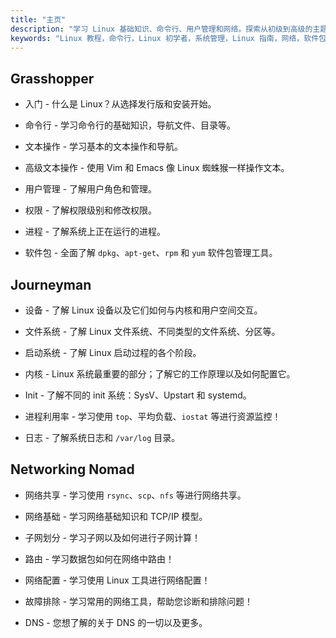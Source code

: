 ```yaml
---
title: "主页"
description: "学习 Linux 基础知识、命令行、用户管理和网络。探索从初级到高级的主题，以实现有效的 Linux 系统管理。"
keywords: "Linux 教程，命令行，Linux 初学者，系统管理，Linux 指南，网络，软件包管理，Linux 命令"
---
```


## Grasshopper

- 入门 - 什么是 Linux？从选择发行版和安装开始。

- 命令行 - 学习命令行的基础知识，导航文件、目录等。

- 文本操作 - 学习基本的文本操作和导航。

- 高级文本操作 - 使用 Vim 和 Emacs 像 Linux 蜘蛛猴一样操作文本。

- 用户管理 - 了解用户角色和管理。

- 权限 - 了解权限级别和修改权限。

- 进程 - 了解系统上正在运行的进程。

- 软件包 - 全面了解 `dpkg`、`apt-get`、`rpm` 和 `yum` 软件包管理工具。

## Journeyman

- 设备 - 了解 Linux 设备以及它们如何与内核和用户空间交互。

- 文件系统 - 了解 Linux 文件系统、不同类型的文件系统、分区等。

- 启动系统 - 了解 Linux 启动过程的各个阶段。

- 内核 - Linux 系统最重要的部分；了解它的工作原理以及如何配置它。

- Init - 了解不同的 init 系统：SysV、Upstart 和 systemd。

- 进程利用率 - 学习使用 `top`、平均负载、`iostat` 等进行资源监控！

- 日志 - 了解系统日志和 `/var/log` 目录。

## Networking Nomad

- 网络共享 - 学习使用 `rsync`、`scp`、`nfs` 等进行网络共享。

- 网络基础 - 学习网络基础知识和 TCP/IP 模型。

- 子网划分 - 学习子网以及如何进行子网计算！

- 路由 - 学习数据包如何在网络中路由！

- 网络配置 - 学习使用 Linux 工具进行网络配置！

- 故障排除 - 学习常用的网络工具，帮助您诊断和排除问题！

- DNS - 您想了解的关于 DNS 的一切以及更多。
